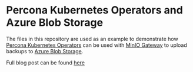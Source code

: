# Percona Kubernetes Operators and Azure Blob Storage

The files in this repository are used as an example to demonstrate how 
[Percona Kubernetes Operators](https://www.percona.com/software/percona-kubernetes-operators) 
can be used with [MinIO Gateway](https://docs.min.io/docs/minio-gateway-for-azure.html) 
to upload backups to [Azure Blob Storage](https://azure.microsoft.com/en-us/services/storage/blobs/).

Full blog post can be found [here](https://www.percona.com/blog/2021/04/07/percona-kubernetes-operators-and-azure-blob-storage/)
